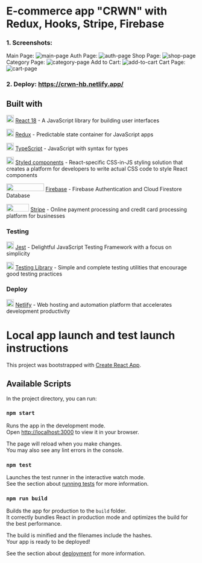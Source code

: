 # **E-commerce app "CRWN" with Redux, Hooks, Stripe, Firebase**
### 1. Screenshots: 

Main Page:
![main-page](https://user-images.githubusercontent.com/31656183/222960809-d87f4633-0446-486b-92ce-577e27047023.png) 
Auth Page:
![auth-page](https://user-images.githubusercontent.com/31656183/222960835-ec259cd3-f874-4803-84fe-a4a1d4a72a82.png)
Shop Page:
![shop-page](https://user-images.githubusercontent.com/31656183/222960842-a45e5249-a7ca-4e4a-9d17-64336fccbfc1.png)
Category Page:
![category-page](https://user-images.githubusercontent.com/31656183/222960847-8ae7126b-227a-4d1a-b4f6-fe71cb25d77a.png)
Add to Cart:
![add-to-cart](https://user-images.githubusercontent.com/31656183/222960869-3c5d1c6a-c5b1-4920-99d8-931bcd05d980.png)
Cart Page:
![cart-page](https://user-images.githubusercontent.com/31656183/222960871-90a0c0b6-727c-4fd0-8335-df072077b6ca.png)
### 2. Deploy: https://crwn-hb.netlify.app/

## Built with
 <img width=20 height=20 src="https://reactjs.org/favicon.ico"> [React 18](https://beta.reactjs.org/) - A JavaScript library for building user interfaces
 
 <img width=20 height=20 src="https://redux.js.org/img/favicon/favicon.ico"> [Redux](https://redux.js.org/) - Predictable state container for JavaScript apps
 
 <img width=20 height=20 src="https://www.typescriptlang.org/favicon-32x32.png"> [TypeScript](https://www.typescriptlang.org/) - JavaScript with syntax for types
 
 <img width=20 height=20 src="https://styled-components.com/logo.png"> [Styled components](https://styled-components.com/) - React-specific CSS-in-JS styling solution that creates a platform for developers to write actual CSS code to style React components

 <img width=100 height=20 src="https://www.gstatic.com/devrel-devsite/prod/v67cb8b0ddf4e3bae39406c7b2c88affae9b405bee7499568a4013f440189dfbf/firebase/images/lockup.svg"> [Firebase](https://firebase.google.com/) - Firebase Authentication and Cloud Firestore Database
 
 <img width=60 height=20 src="https://upload.wikimedia.org/wikipedia/commons/thumb/b/ba/Stripe_Logo%2C_revised_2016.svg/512px-Stripe_Logo%2C_revised_2016.svg.png?20210114172858"> [Stripe](https://stripe.com/) - Online payment processing and credit card processing platform for businesses


### Testing
 <img width=20 height=20 src="https://user-images.githubusercontent.com/31656183/136400240-f098f011-624f-4bfd-b3d4-541e951bf249.png"> [Jest](https://jestjs.io/) - Delightful JavaScript Testing Framework with a focus on simplicity
 
 <img width=20 height=20 src="https://testing-library.com/img/octopus-64x64.png"> [Testing Library](https://testing-library.com/) - Simple and complete testing utilities that encourage good testing practices

### Deploy
 <img width=20 height=20 src="https://www.netlify.com/img/global/favicon/favicon-32x32.png"> [Netlify](https://www.netlify.com/) - Web hosting and automation platform that accelerates development productivity


# Local app launch and test launch instructions

This project was bootstrapped with [Create React App](https://github.com/facebook/create-react-app).

## Available Scripts

In the project directory, you can run:

### `npm start`

Runs the app in the development mode.\
Open [http://localhost:3000](http://localhost:3000) to view it in your browser.

The page will reload when you make changes.\
You may also see any lint errors in the console.

### `npm test`

Launches the test runner in the interactive watch mode.\
See the section about [running tests](https://facebook.github.io/create-react-app/docs/running-tests) for more information.

### `npm run build`

Builds the app for production to the `build` folder.\
It correctly bundles React in production mode and optimizes the build for the best performance.

The build is minified and the filenames include the hashes.\
Your app is ready to be deployed!

See the section about [deployment](https://facebook.github.io/create-react-app/docs/deployment) for more information.
